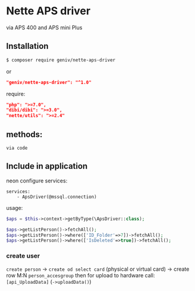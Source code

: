 Nette APS driver
================

via APS 400 and APS mini Plus

Installation
------------

```sh
$ composer require geniv/nette-aps-driver
```
or
```json
"geniv/nette-aps-driver": "^1.0"
```

require:
```json
"php": ">=7.0",
"dibi/dibi": ">=3.0",
"nette/utils": ">=2.4"
```

methods:
--------
```
via code
```

Include in application
----------------------

neon configure services:
```neon
services:
    - ApsDriver(@mssql.connection)
```

usage:
```php
$aps = $this->context->getByType(\ApsDriver::class);

$aps->getListPerson()->fetchAll();
$aps->getListPerson()->where(['ID_Folder'=>7])->fetchAll();
$aps->getListPerson()->where(['IsDeleted'=>true])->fetchAll();
```

### create user
`create person` -> `create od select card` (physical or virtual card) -> create row M:N `person_accesgroup`
then for upload to hardware call: `[api_UploadData]` (`->uploadData()`)
